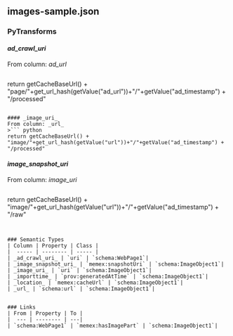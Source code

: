 ## images-sample.json

### PyTransforms
#### _ad_crawl_uri_
From column: _ad_url_
>``` python
return getCacheBaseUrl() + "page/"+get_url_hash(getValue("ad_url"))+"/"+getValue("ad_timestamp") + "/processed"
```

#### _image_uri_
From column: _url_
>``` python
return getCacheBaseUrl() + "image/"+get_url_hash(getValue("url"))+"/"+getValue("ad_timestamp") + "/processed"
```

#### _image_snapshot_uri_
From column: _image_uri_
>``` python
return getCacheBaseUrl() + "image/"+get_url_hash(getValue("url"))+"/"+getValue("ad_timestamp") + "/raw"
```


### Semantic Types
| Column | Property | Class |
|  ----- | -------- | ----- |
| _ad_crawl_uri_ | `uri` | `schema:WebPage1`|
| _image_snapshot_uri_ | `memex:snapshotUri` | `schema:ImageObject1`|
| _image_uri_ | `uri` | `schema:ImageObject1`|
| _importtime_ | `prov:generatedAtTime` | `schema:ImageObject1`|
| _location_ | `memex:cacheUrl` | `schema:ImageObject1`|
| _url_ | `schema:url` | `schema:ImageObject1`|


### Links
| From | Property | To |
|  --- | -------- | ---|
| `schema:WebPage1` | `memex:hasImagePart` | `schema:ImageObject1`|
